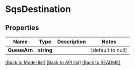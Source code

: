 # SqsDestination

## Properties
Name | Type | Description | Notes
------------ | ------------- | ------------- | -------------
**QueueArn** | **string** |  | [default to null]

[[Back to Model list]](../README.md#documentation-for-models) [[Back to API list]](../README.md#documentation-for-api-endpoints) [[Back to README]](../README.md)


